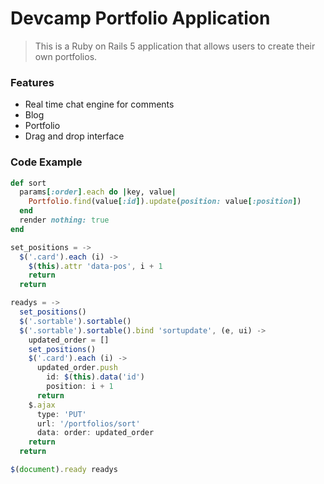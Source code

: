 # Devcamp Portfolio Application

> This is a Ruby on Rails 5 application that allows users to create their own portfolios.

### Features

- Real time chat engine for comments
- Blog
- Portfolio
- Drag and drop interface

### Code Example

```ruby
def sort 
  params[:order].each do |key, value|
    Portfolio.find(value[:id]).update(position: value[:position])
  end
  render nothing: true
end
```

```javascript
set_positions = ->
  $('.card').each (i) ->
    $(this).attr 'data-pos', i + 1
    return
  return

readys = ->
  set_positions()
  $('.sortable').sortable()
  $('.sortable').sortable().bind 'sortupdate', (e, ui) ->
    updated_order = []
    set_positions()
    $('.card').each (i) ->
      updated_order.push
        id: $(this).data('id')
        position: i + 1
      return
    $.ajax
      type: 'PUT'
      url: '/portfolios/sort'
      data: order: updated_order
    return
  return

$(document).ready readys
```

